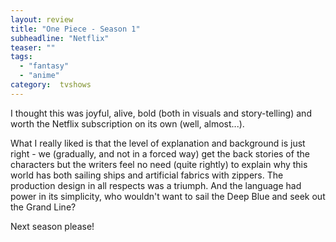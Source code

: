 ```yaml
---
layout: review
title: "One Piece - Season 1"
subheadline: "Netflix"
teaser: ""
tags:
  - "fantasy"
  - "anime"
category:  tvshows
---
```


I thought this was joyful, alive, bold (both in visuals and story-telling) and worth
the Netflix subscription on its own (well, almost...).

What I really liked is that the level of explanation and background is just right -
we (gradually, and not in a forced way) get the back stories of the characters but
the writers feel no need (quite rightly) to explain why this world has both sailing
ships and artificial fabrics with zippers. The production design in all respects was
a triumph. And the language had power in its simplicity, who wouldn't want to
sail the Deep Blue and seek out the Grand Line?

Next season please!

